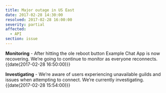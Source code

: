 ```yaml
---
title: Major outage in US East
date: 2017-02-28 14:30:00
resolved: 2017-02-28 16:00:00
severity: partial
affected:
  - API
section: issue
---
```


**Monitoring** - After hitting the ole reboot button Example Chat App is now recovering. We’re going to continue to monitor as everyone reconnects. {{date(2017-02-28 16:50:00)}}

**Investigating** - We’re aware of users experiencing unavailable guilds and issues when attempting to connect. We’re currently investigating. {{date(2017-02-28 15:54:00)}}
